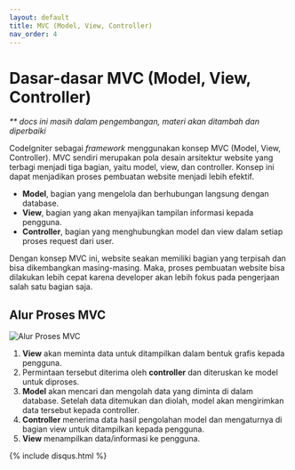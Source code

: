 ```yaml
---
layout: default
title: MVC (Model, View, Controller)
nav_order: 4
---
```


<!-- markdownlint-disable MD025 MD036 -->

# Dasar-dasar MVC (Model, View, Controller)

_\*\* docs ini masih dalam pengembangan, materi akan ditambah dan diperbaiki_

CodeIgniter sebagai _framework_ menggunakan konsep MVC (Model, View, Controller). MVC sendiri merupakan pola desain arsitektur website yang terbagi menjadi tiga bagian, yaitu model, view, dan controller. Konsep ini dapat menjadikan proses pembuatan website menjadi lebih efektif.

- **Model**, bagian yang mengelola dan berhubungan langsung dengan database.
- **View**, bagian yang akan menyajikan tampilan informasi kepada pengguna.
- **Controller**, bagian yang menghubungkan model dan view dalam setiap proses request dari user.

Dengan konsep MVC ini, website seakan memiliki bagian yang terpisah dan bisa dikembangkan masing-masing. Maka, proses pembuatan website bisa dilakukan lebih cepat karena developer akan lebih fokus pada pengerjaan salah satu bagian saja.

## Alur Proses MVC

![Alur Proses MVC](/assets/img/mvc.jpg)

1. **View** akan meminta data untuk ditampilkan dalam bentuk grafis kepada pengguna.
2. Permintaan tersebut diterima oleh **controller** dan diteruskan ke model untuk diproses.
3. **Model** akan mencari dan mengolah data yang diminta di dalam database. Setelah data ditemukan dan diolah, model akan mengirimkan data tersebut kepada controller.
4. **Controller** menerima data hasil pengolahan model dan mengaturnya di bagian view untuk ditampilkan kepada pengguna.
5. **View** menampilkan data/informasi ke pengguna.

{% include disqus.html %}
